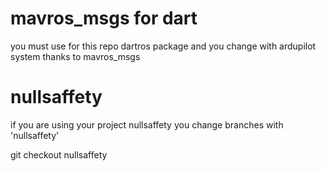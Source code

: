 # mavros_msgs for dart

you must use for this repo dartros package and you change with ardupilot system thanks to mavros_msgs

# nullsaffety
if you are using your project nullsaffety 
you change branches with 'nullsaffety' 


git checkout nullsaffety

